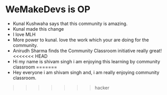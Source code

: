 # WeMakeDevs is OP

- Kunal Kushwaha says that this community is amazing.
- Kunal made this change
- I love MLH
- More power to kunal. love the work which your are doing for the community.
- Anirudh Sharma finds the Community Classroom initiative really great!
<<<<<<< HEAD
- Hi my name is shivam singh i am enjoying this learning by community classroom
=======
- Hey everyone i am shivam singh and, i am really enjoying community classroom.
>>>>>>> hacker
